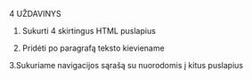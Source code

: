 4 UŽDAVINYS

1.  Sukurti 4 skirtingus HTML puslapius

2.  Pridėti po paragrafą teksto kieviename

3.Sukuriame navigacijos sąrašą su nuorodomis į kitus puslapius
